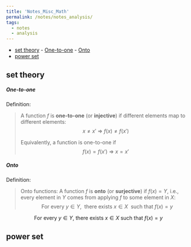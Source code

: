 ```yaml
---
title: 'Notes_Misc_Math'
permalink: /notes/notes_analysis/
tags:
  - notes
  - analysis
---
```


- [set theory](#set-theory)
      - [One-to-one](#one-to-one)
      - [Onto](#onto)
- [power set](#power-set)
## set theory

##### One-to-one
Definition:
> A function $f$ is **one-to-one** (or **injective**) if different elements map to different elements:
> $$
> x\neq x'\ \Rightarrow \ f( x) \neq f( x')
> $$
>
> Equivalently, a function is one-to-one if
> $$
> f( x) =f( x') \ \Rightarrow \ x=x'
> $$

##### Onto
Definition:
> Onto functions:
A function $f$ is **onto** (or **surjective**) if $f(x)=Y$, i.e., every element in $Y$ comes from applying $f$ to some element in $X$:
$$
\ \ \text{For every }y\in Y,\ \ \text{there exists } x\in X\ \ \text{such that }f(x)=y
$$

<span align="center"><center>
 For every $y\in Y$, there exists $x\in X$ such that $f(x)=y$</center>
</span>

## power set
